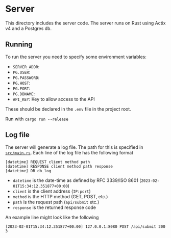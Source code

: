 # Server

This directory includes the server code. The server runs on Rust using Actix v4 and a Postgres db.

## Running

To run the server you need to specify some environment variables:
- `SERVER_ADDR`: 
- `PG.USER`: 
- `PG.PASSWORD`: 
- `PG.HOST`: 
- `PG.PORT`: 
- `PG.DBNAME`: 
- `API_KEY`: Key to allow access to the API

These should be declared in the `.env` file in the project root.

Run with `cargo run --release`

## Log file

The server will generate a log file. The path for this is specified in [`src/main.rs`](src/main_). Each line of the log file has the following format

```
[datetime] REQUEST client method path
[datetime] RESPONSE client method path response
[datetime] DB db_log
```

- `datetime` is the date-time as defined by RFC 3339/ISO 8601 (`2023-02-01T15:34:12.351877+00:00`)
- `client` is the client address (`IP:port`)
- `method` is the HTTP method (GET, POST, etc.)
- `path` is the request path (`api/submit` etc.)
- `response` is the returned response code

An example line might look like the following

```
[2023-02-01T15:34:12.351877+00:00] 127.0.0.1:8080 POST /api/submit 200 3
```
